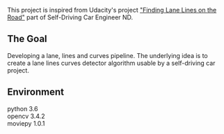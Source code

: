 This project is inspired from Udacity's project ["Finding Lane Lines on the Road"](https://github.com/udacity/CarND-LaneLines-P1) part of Self-Driving Car Engineer ND.

The Goal
---
Developing a lane, lines and curves pipeline. The underlying idea is to create a lane lines curves detector algorithm usable by a self-driving car project.


Environment
---
python 3.6<br>
opencv 3.4.2<br>
moviepy 1.0.1
